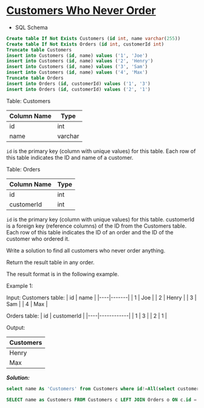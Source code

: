 # [Customers Who Never Order](https://leetcode.com/problems/customers-who-never-order/)

* SQL Schema

```sql
Create table If Not Exists Customers (id int, name varchar(255))
Create table If Not Exists Orders (id int, customerId int)
Truncate table Customers
insert into Customers (id, name) values ('1', 'Joe')
insert into Customers (id, name) values ('2', 'Henry')
insert into Customers (id, name) values ('3', 'Sam')
insert into Customers (id, name) values ('4', 'Max')
Truncate table Orders
insert into Orders (id, customerId) values ('1', '3')
insert into Orders (id, customerId) values ('2', '1')
```

Table: Customers

| Column Name | Type    |
|-------------|---------|
| id          | int     |
| name        | varchar |

`id` is the primary key (column with unique values) for this table.
Each row of this table indicates the ID and name of a customer.

Table: Orders

| Column Name | Type |
|-------------|------|
| id          | int  |
| customerId  | int  |

`id` is the primary key (column with unique values) for this table.
customerId is a foreign key (reference columns) of the ID from the Customers table.
Each row of this table indicates the ID of an order and the ID of the customer who ordered it.

Write a solution to find all customers who never order anything.

Return the result table in any order.

The result format is in the following example.

Example 1:

Input:
Customers table:
| id | name  |
|----|-------|
| 1  | Joe   |
| 2  | Henry |
| 3  | Sam   |
| 4  | Max   |

Orders table:
| id | customerId |
|----|------------|
| 1  | 3          |
| 2  | 1          |

Output:

| Customers |
|-----------|
| Henry     |
| Max       |

_**Solution:**_

```sql
select name As 'Customers' from Customers where id!=All(select customerID from Orders)

SELECT name as Customers FROM Customers c LEFT JOIN Orders o ON c.id = o.customerId WHERE o.id IS NULL
```

